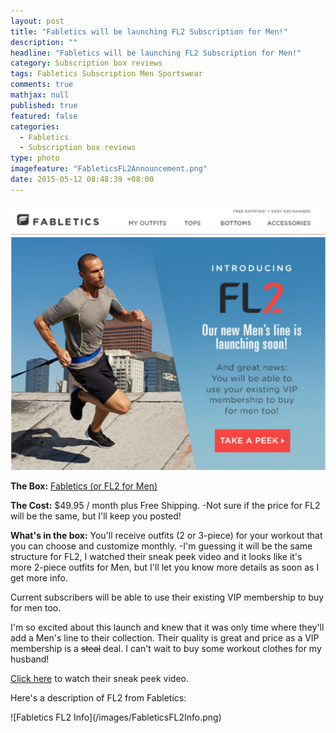 ```yaml
---
layout: post
title: "Fabletics will be launching FL2 Subscription for Men!"
description: ""
headline: "Fabletics will be launching FL2 Subscription for Men!"
category: Subscription box reviews
tags: Fabletics Subscription Men Sportswear
comments: true
mathjax: null
published: true
featured: false
categories: 
  - Fabletics
  - Subscription box reviews
type: photo
imagefeature: "FableticsFL2Announcement.png"
date: 2015-05-12 08:48:39 +08:00
---
```

![Fabletics FL2 Announcement](/images/FableticsFL2Announcement.png)
<p><b>The Box:</b> <a href="http://www.fabletics.com/invite/whatsupmailbox/">Fabletics (or FL2 for Men)</a></p>
<p><b>The Cost:</b> $49.95 / month plus Free Shipping. -Not sure if the price for FL2 will be the same, but I'll keep you posted!</p>
<p><b>What's in the box:</b> You'll receive outfits (2 or 3-piece) for your workout that you can choose and customize monthly. 
-I'm guessing it will be the same structure for FL2, I watched their sneak peek video and it looks like it's more 2-piece outfits for Men, but I'll let you know more details as soon as I get more info.</p>

<p>Current subscribers will be able to use their existing VIP membership to buy for men too.</p>

<p>I'm so excited about this launch and knew that it was only time where they'll add a Men's line to their collection. Their quality is great and price as a VIP membership is a <strike>steal</strike> deal. I can't wait to buy some workout clothes for my husband!</p>

<p><a href="http://www.youtube.com/embed/8Di2cxGMHMU?autoplay=1&autohide=1">Click here</a> to watch their sneak peek video.</p>

<p>Here's a description of FL2 from Fabletics:</p>
![Fabletics FL2 Info](/images/FableticsFL2Info.png)
